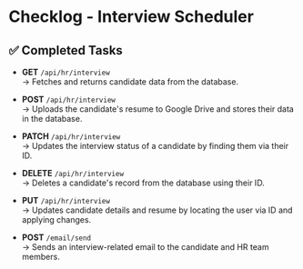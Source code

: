  
# Checklog - Interview Scheduler

## ✅ Completed Tasks

- **GET** `/api/hr/interview`  
  → Fetches and returns candidate data from the database.

- **POST** `/api/hr/interview`  
  → Uploads the candidate's resume to Google Drive and stores their data in the database.

- **PATCH** `/api/hr/interview`  
  → Updates the interview status of a candidate by finding them via their ID.

- **DELETE** `/api/hr/interview`  
  → Deletes a candidate's record from the database using their ID.

- **PUT** `/api/hr/interview`  
  → Updates candidate details and resume by locating the user via ID and applying changes.

- **POST** `/email/send`  
  → Sends an interview-related email to the candidate and HR team members.